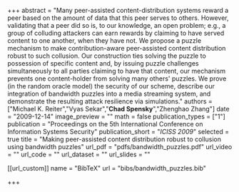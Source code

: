 +++
abstract = "Many peer-assisted content-distribution systems reward a peer based on the amount of data that this peer serves to others. However, validating that a peer did so is, to our knowledge, an open problem; e.g., a group of colluding attackers can earn rewards by claiming to have served content to one another, when they have not. We propose a puzzle mechanism to make contribution-aware peer-assisted content distribution robust to such collusion. Our construction ties solving the puzzle to possession of specific content and, by issuing puzzle challenges simultaneously to all parties claiming to have that content, our mechanism prevents one content-holder from solving many others' puzzles. We prove (in the random oracle model) the security of our scheme, describe our integration of bandwidth puzzles into a media streaming system, and demonstrate the resulting attack resilience via simulations."
authors = ["Michael K. Reiter","Vyas Sekar","**Chad Spensky**","Zhenghao Zhang"]
date = "2009-12-14"
image_preview = ""
math = false
publication_types = ["1"]
publication = "Proceedings on the 5th International Conference on Information Systems Security"
publication_short = "*ICISS 2009*"
selected = true
title = "Making peer-assisted content distribution robust to collusion using bandwidth puzzles"
url_pdf = "pdfs/bandwidth_puzzles.pdf"
url_video = ""
url_code = ""
url_dataset = ""
url_slides = ""

[[url_custom]]
name = "BibTeX"
url = "bibs/bandwidth_puzzles.bib"


+++
